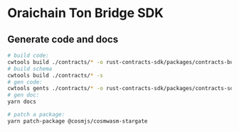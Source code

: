 # Oraichain Ton Bridge SDK

## Generate code and docs

```bash
# build code:
cwtools build ./contracts/* -o rust-contracts-sdk/packages/contracts-build/data
# build schema
cwtools build ./contracts/* -s
# gen code:
cwtools gents ./contracts/* -o rust-contracts-sdk/packages/contracts-sdk/src
# gen doc:
yarn docs

# patch a package:
yarn patch-package @cosmjs/cosmwasm-stargate
```
